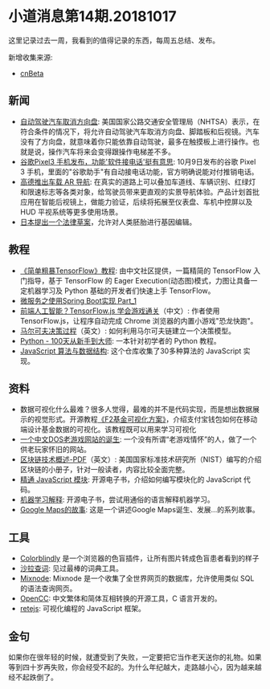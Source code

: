 # 小道消息第14期.20181017

这里记录过去一周，我看到的值得记录的东西，每周五总结、发布。

新增收集来源:

* [cnBeta](www.cnbeta.com)

## 新闻

* [自动驾驶汽车取消方向盘](https://spectrum.ieee.org/cars-that-think/transportation/self-driving/new-rules-of-the-road-allow-steeringwheelfree-cars): 美国国家公路交通安全管理局（NHTSA）表示，在符合条件的情况下，将允许自动驾驶汽车取消方向盘、脚踏板和后视镜。汽车没有了方向盘，就意味着你只能依靠自动驾驶，最多在触摸板上进行操作。也就是说，操作汽车将来会变得跟操作电梯差不多。
* [谷歌Pixel3 手机发布，功能'软件接电话'挺有意思](https://mashable.com/article/google-call-screen/): 10月9日发布的谷歌 Pixel 3 手机，里面的"谷歌助手"有自动接电话功能，官方明确说能对付推销电话。
* [高德推出车载 AR 导航](https://www.cnbeta.com/articles/tech/778259.htm): 在真实的道路上可以叠加车道线、车辆识别、红绿灯和限速标志等各类对象，给驾驶员带来更直观的实景导航体验。产品计划首批应用在智能后视镜上，做能力验证，后续将拓展至仪表盘、车机中控屏以及 HUD 平视系统等更多使用场景。
* [日本提出一个法律草案](https://www.nature.com/articles/d41586-018-06847-7)，允许对人类胚胎进行基因编辑。

## 教程

* [《简单粗暴TensorFlow》教程](https://www.tensorflowers.cn/t/6230): 由中文社区提供，一篇精简的 TensorFlow 入门指导，基于 TensorFlow 的 Eager Execution(动态图)模式，力图让具备一定机器学习及 Python 基础的开发者们快速上手 TensorFlow。
* [微服务之使用Spring Boot实现 Part_1](https://medium.com/@vipin.pratap18/bootstrap-microservices-using-spring-boot-b6ba3161bdfe)
* [前端人工智能？TensorFlow.js 学会游戏通关](https://zhuanlan.zhihu.com/p/35451395)（中文）: 作者使用 TensorFlow.js，让程序自动完成 Chrome 浏览器的内置小游戏"恐龙快跑"。
* [马尔可夫决策过程](https://xaviergeerinck.com/markov-property-chain-reward-decision)（英文）: 如何利用马尔可夫链建立一个决策模型。
* [Python - 100天从新手到大师](https://github.com/jackfrued/Python-100-Days): 一本针对初学者的 Python 教程。
* [JavaScript 算法与数据结构](https://github.com/trekhleb/javascript-algorithms/blob/master/README.zh-CN.md): 这个仓库收集了30多种算法的 JavaScript 实现。

## 资料

* 数据可视化什么最难？很多人觉得，最难的并不是代码实现，而是想出数据展示的视觉形式。开源教程[《F2基金可视化方案》](https://www.yuque.com/mo-college/f2-fund-course)，介绍支付宝钱包如何在移动端设计基金数据的可视化。该教程既可以用来学习可视化
* [一个中文DOS老游戏网站的诞生](http://www.chuapp.com/?c=Article&a=index&id=285785): 一个没有所谓“老游戏情怀”的人，做了一个供老玩家怀旧的网站。
* [区块链技术概述-PDF](https://nvlpubs.nist.gov/nistpubs/ir/2018/NIST.IR.8202.pdf)（英文）: 美国国家标准技术研究所（NIST）编写的介绍区块链的小册子，针对一般读者，内容比较全面完整。
* [精通 JavaScript 模块](https://github.com/mjavascript/mastering-modular-javascript): 开源电子书，介绍如何编写模块化的 JavaScript 代码。
* [机器学习解释](https://github.com/christophM/interpretable-ml-book): 开源电子书，尝试用通俗的语言解释机器学习。
* [Google Maps的故事](https://mp.weixin.qq.com/s/_mHKKcjeczRfjvKGwcoNsQ): 这是一个讲述Google Maps诞生、发展...的系列故事。

## 工具

* [Colorblindly](https://github.com/oftheheadland/Colorblindly) 是一个浏览器的色盲插件，让所有图片转成色盲患者看到的样子
* [沙拉查词](https://github.com/crimx/ext-saladict): 见过最棒的词典工具。
* [Mixnode](https://www.mixnode.com/blog/posts/turn-the-web-into-a-database-an-alternative-to-web-crawling-scraping): Mixnode 是一个收集了全世界网页的数据库，允许使用类似 SQL 的语法查询网页。
* [OpenCC](https://github.com/BYVoid/OpenCC): 中文繁体和简体互相转换的开源工具，C 语言开发的。
* [retejs](https://github.com/retejs/rete): 可视化编程的 JavaScript 框架。

## 金句

如果你在很年轻的时候，就遭受到了失败，一定要把它当作老天送你的礼物。如果等到四十岁再失败，你会经受不起的。为什么年纪越大，走路越小心，因为越来越经不起跌倒了。

